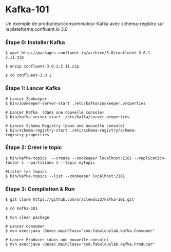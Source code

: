 # Kafka-101 

Un exemple de producteur/consommateur Kafka avec schema-registry sur la plateforme confluent.io 3.0

### Étape 0: Installer Kafka

```shell
$ wget http://packages.confluent.io/archive/3.0/confluent-3.0.1-2.11.zip

$ unzip confluent-3.0.1-2.11.zip

$ cd confluent-3.0.1
```


### Étape 1: Lancer Kafka

```shell
# Lancer Zookeeper
$ bin/zookeeper-server-start ./etc/kafka/zookeeper.properties

# Lancer Kafka  (dans une nouvelle console)
$ bin/kafka-server-start ./etc/kafka/server.properties

# Lancer Schema Registry (dans une nouvelle console)
$ bin/schema-registry-start ./etc/schema-registry/schema-registry.properties
```

### Étape 2: Créer le topic

```shell
$ bin/kafka-topics  --create --zookeeper localhost:2181 --replication-factor 1 --partitions 1 --topic mytopic

#Lister les topics
$ bin/kafka-topics --list --zookeeper localhost:2181
```

### Étape 3: Compilation & Run

```shell
$ git clone https://github.com/oraclewalid/kafka-101.git

$ cd kafka-101

$ mvn clean package

# Lancer Consumer
$ mvn exec:java -Dexec.mainClass="com.fabulouslab.kafka.Consumer"
```

```shell
# Lancer Producer (dans une nouvelle console)
$ mvn exec:java -Dexec.mainClass="com.fabulouslab.kafka.Producer"
```
